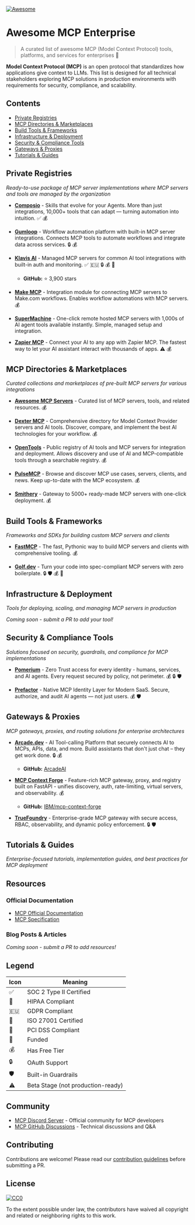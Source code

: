 [![Awesome](https://awesome.re/badge.svg)](https://awesome.re)

# Awesome MCP Enterprise

> A curated list of awesome MCP (Model Context Protocol) tools, platforms, and services for enterprises 🏢

**Model Context Protocol (MCP)** is an open protocol that standardizes how applications give context to LLMs. This list is designed for all technical stakeholders exploring MCP solutions in production environments with requirements for security, compliance, and scalability.

## Contents

- [Private Registries](#private-registries--managed-servers)
- [MCP Directories & Marketplaces](#mcp-directories--marketplaces)
- [Build Tools & Frameworks](#build-tools--frameworks)
- [Infrastructure & Deployment](#infrastructure--deployment)
- [Security & Compliance Tools](#security--compliance-tools)
- [Gateways & Proxies](#gateways--proxies)
- [Tutorials & Guides](#tutorials--guides)

## Private Registries
*Ready-to-use package of MCP server implementations where MCP servers and tools are managed by the organization*

- **[Composio](https://composio.dev)** - Skills that evolve for your Agents. More than just integrations, 10,000+ tools that can adapt — turning automation into intuition. ✅ 💰

- **[Gumloop](https://www.gumloop.com/mcp)** - Workflow automation platform with built-in MCP server integrations. Connects MCP tools to automate workflows and integrate data across services. 🔒 💰

- **[Klavis AI](https://www.klavis.ai/)** - Managed MCP servers for common AI tool integrations with built-in auth and monitoring. ✅ 🇪🇺 🔒 💰 🚀
  - **GitHub:** ⭐ 3,900 stars

- **[Make MCP](https://www.make.com/en)** - Integration module for connecting MCP servers to Make.com workflows. Enables workflow automations with MCP servers. 💰

- **[SuperMachine](https://supermachine.ai/)** - One-click remote hosted MCP servers with 1,000s of AI agent tools available instantly. Simple, managed setup and integration.

- **[Zapier MCP](https://zapier.com/mcp)** - Connect your AI to any app with Zapier MCP. The fastest way to let your AI assistant interact with thousands of apps. ⚠️ 💰

## MCP Directories & Marketplaces
*Curated collections and marketplaces of pre-built MCP servers for various integrations*

- **[Awesome MCP Servers](https://github.com/wong2/awesome-mcp-servers)** - Curated list of MCP servers, tools, and related resources. 💰

- **[Dexter MCP](https://www.dextermcp.net/)** - Comprehensive directory for Model Context Provider servers and AI tools. Discover, compare, and implement the best AI technologies for your workflow. 💰

- **[OpenTools](https://opentools.com/registry)** - Public registry of AI tools and MCP servers for integration and deployment. Allows discovery and use of AI and MCP-compatible tools through a searchable registry. 💰

- **[PulseMCP](https://www.pulsemcp.com/)** - Browse and discover MCP use cases, servers, clients, and news. Keep up-to-date with the MCP ecosystem. 💰

- **[Smithery](https://smithery.ai/)** - Gateway to 5000+ ready-made MCP servers with one-click deployment. 💰

## Build Tools & Frameworks
*Frameworks and SDKs for building custom MCP servers and clients*

- **[FastMCP](https://gofastmcp.com/)** - The fast, Pythonic way to build MCP servers and clients with comprehensive tooling. 💰

- **[Golf.dev](https://golf.dev/)** - Turn your code into spec-compliant MCP servers with zero boilerplate. 🔒 🛡️ 💰 🚀

## Infrastructure & Deployment
*Tools for deploying, scaling, and managing MCP servers in production*

*Coming soon - submit a PR to add your tool!*

## Security & Compliance Tools
*Solutions focused on security, guardrails, and compliance for MCP implementations*

- **[Pomerium](https://www.pomerium.com/)** - Zero Trust access for every identity - humans, services, and AI agents. Every request secured by policy, not perimeter. 💰 🔒 🛡️

- **[Prefactor](https://prefactor.tech/)** - Native MCP Identity Layer for Modern SaaS. Secure, authorize, and audit AI agents — not just users. 💰 🛡️

## Gateways & Proxies
*MCP gateways, proxies, and routing solutions for enterprise architectures*

- **[Arcade.dev](https://www.arcade.dev)** - AI Tool-calling Platform that securely connects AI to MCPs, APIs, data, and more. Build assistants that don't just chat – they get work done. 🔒 💰
  - **GitHub:** [ArcadeAI](https://github.com/ArcadeAI)

- **[MCP Context Forge](https://github.com/IBM/mcp-context-forge)** - Feature-rich MCP gateway, proxy, and registry built on FastAPI - unifies discovery, auth, rate-limiting, virtual servers, and observability. 💰
  - **GitHub:** [IBM/mcp-context-forge](https://github.com/IBM/mcp-context-forge)

- **[TrueFoundry](https://www.truefoundry.com/mcp-gateway)** - Enterprise-grade MCP gateway with secure access, RBAC, observability, and dynamic policy enforcement. 🔒 🛡️

## Tutorials & Guides
*Enterprise-focused tutorials, implementation guides, and best practices for MCP deployment*


## Resources

### Official Documentation
- [MCP Official Documentation](https://modelcontextprotocol.io/docs)
- [MCP Specification](https://spec.modelcontextprotocol.io/)

### Blog Posts & Articles
*Coming soon - submit a PR to add resources!*

## Legend

| Icon | Meaning |
|------|---------|
| ✅ | SOC 2 Type II Certified |
| 🏥 | HIPAA Compliant |
| 🇪🇺 | GDPR Compliant |
| 🔐 | ISO 27001 Certified |
| 📜 | PCI DSS Compliant |
| 🚀 | Funded |
| 💰 | Has Free Tier |
| 🔒 | OAuth Support |
| 🛡️ | Built-in Guardrails |
| ⚠️ | Beta Stage (not production-ready) |

## Community

- [MCP Discord Server](https://discord.gg/mcp) - Official community for MCP developers
- [MCP GitHub Discussions](https://github.com/modelcontextprotocol/discussions) - Technical discussions and Q&A

## Contributing

Contributions are welcome! Please read our [contribution guidelines](CONTRIBUTING.md) before submitting a PR.

## License

[![CC0](https://licensebuttons.net/p/zero/1.0/88x31.png)](https://creativecommons.org/publicdomain/zero/1.0/)

To the extent possible under law, the contributors have waived all copyright and related or neighboring rights to this work.